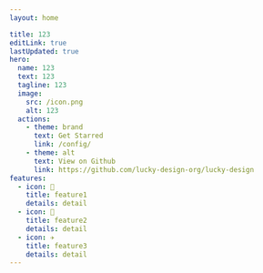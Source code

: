 ```yaml
---
layout: home

title: 123
editLink: true
lastUpdated: true
hero:
  name: 123
  text: 123
  tagline: 123
  image:
    src: /icon.png
    alt: 123
  actions:
    - theme: brand
      text: Get Starred
      link: /config/
    - theme: alt
      text: View on Github
      link: https://github.com/lucky-design-org/lucky-design
features:
  - icon: 🔨
    title: feature1
    details: detail
  - icon: 🧩
    title: feature2
    details: detail
  - icon: ✈️
    title: feature3
    details: detail
---
```

